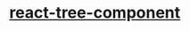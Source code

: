 [react-tree-component](https://dirkarnez.github.io/react-tree-component/)
=========================================================================
